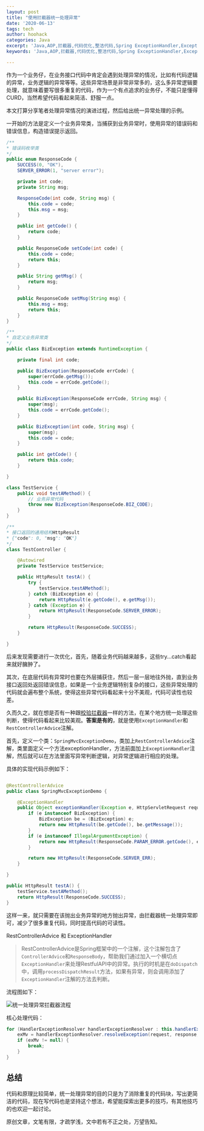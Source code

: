 ```yaml
---
layout: post
title: "使用拦截器统一处理异常"
date: '2020-06-13'
tags: tech
author: hoohack
categories: Java
excerpt: 'Java,AOP,拦截器,代码优化,整洁代码,Spring ExceptionHandler,ExceptionHandler,统一处理,统一异常处理'
keywords: 'Java,AOP,拦截器,代码优化,整洁代码,Spring ExceptionHandler,ExceptionHandler,统一处理,统一异常处理'

---
```


作为一个业务仔，在业务接口代码中肯定会遇到处理异常的情况，比如有代码逻辑的异常，业务逻辑的异常等等。这些异常场景是非常非常多的，这么多异常逻辑要处理，就意味着要写很多重复的代码，作为一个有点追求的业务仔，不能只是懂得CURD，当然希望代码看起来简洁、舒服一点。

本文打算分享笔者处理异常情况的演进过程，然后给出统一异常处理的示例。

一开始的方法是定义一个业务异常类，当捕获到业务异常时，使用异常的错误码和错误信息，构造错误提示返回。



```java
/**
* 错误码枚举类
*/
public enum ResponseCode {
    SUCCESS(0, "OK"),
    SERVER_ERROR(1, "server error");

    private int code;
    private String msg;

    ResponseCode(int code, String msg) {
        this.code = code;
        this.msg = msg;
    }

    public int getCode() {
        return code;
    }

    public ResponseCode setCode(int code) {
        this.code = code;
        return this;
    }

    public String getMsg() {
        return msg;
    }

    public ResponseCode setMsg(String msg) {
        this.msg = msg;
        return this;
    }
}

/**
* 自定义业务异常类
*/
public class BizException extends RuntimeException {

    private final int code;

    public BizException(ResponseCode errCode) {
        super(errCode.getMsg());
        this.code = errCode.getCode();
    }

    public BizException(ResponseCode errCode, String msg) {
        super(msg);
        this.code = errCode.getCode();
    }

    public BizException(int code, String msg) {
        super(msg);
        this.code = code;
    }

    public int getCode() {
        return this.code;
    }

}

class TestService {
	public void testAMethod() {
		// 业务异常代码
		throw new BizException(ResponseCode.BIZ_CODE);
	}
}

/**
* 接口返回的通用结构HttpResult
* {"code": 0, "msg": "OK"}
*/
class TestController {

	@Autowired
	private TestService testService;

	public HttpResult testA() {
		try {
			testService.testAMethod();
		} catch (BizException e) {
			return HttpResult(e.getCode(), e.getMsg());
		} catch (Exception e) {
			return HttpResult(ResponseCode.SERVER_ERROR);
		}

		return HttpResult(ResponseCode.SUCCESS);
	}

}

```

后来发现需要进行一次优化，首先，随着业务代码越来越多，这些try...catch看起来就好臃肿了。

其次，在底层代码有异常时也要在外层捕获住，然后一层一层地往外抛，直到业务接口返回处返回错误信息，如果是一个业务逻辑特别复杂的接口，这些异常处理的代码就会遍布整个系统，使得这些异常代码看起来十分不美观，代码可读性也较差。

久而久之，就在想是否有一种跟[校验拦截器](https://www.hoohack.me/2020/04/22/common-check-with-interceptor)一样的方法，在某个地方统一处理这些判断，使得代码看起来比较美观。**答案是有的**，就是使用`ExceptionHandler`和`RestControllerAdvice`注解。

首先，定义一个类：`SpringMvcExceptionDemo`，类加上`RestControllerAdvice`注解，类里面定义一个方法exceptionHandler，方法前面加上`ExceptionHandler`注解，然后就可以在方法里面写异常判断逻辑，对异常逻辑进行相应的处理。

具体的实现代码示例如下：

```java

@RestControllerAdvice
public class SpringMvcExceptionDemo {

    @ExceptionHandler
    public Object exceptionHandler(Exception e, HttpServletRequest request, HttpServletResponse response) {
        if (e instanceof BizException) {
            BizException be = (BizException) e;
            return new HttpResult(be.getCode(), be.getMessage());
        }
        if (e instanceof IllegalArgumentException) {
            return new HttpResult(ResponseCode.PARAM_ERROR.getCode(), e.getMessage());
        }

        return new HttpResult(ResponseCode.SERVER_ERR);
    }

}

public HttpResult testA() {
	testService.testAMethod();
	return HttpResult(ResponseCode.SUCCESS);
}

```

这样一来，就只需要在该抛出业务异常的地方抛出异常，由拦截器统一处理异常即可，减少了很多重复代码，同时提高代码的可读性。

RestControllerAdvice 和 ExceptionHandler
> RestControllerAdvice是Spring框架中的一个注解，这个注解包含了`ControllerAdvice`和`ResponseBody`，帮助我们通过加入一个横切点`ExceptionHandler`来处理RestfulAPI中的异常。执行的时机是在`doDispatch`中，调用`processDispatchResult`方法，如果有异常，则会调用添加了`ExceptionHandler`注解的方法去判断。

流程图如下：

![统一处理异常拦截器流程](https://www.hoohack.me/assets/images/2020/06/exception-handler-progress.jpg)

核心处理代码：
```java
for (HandlerExceptionResolver handlerExceptionResolver : this.handlerExceptionResolvers) {
	exMv = handlerExceptionResolver.resolveException(request, response, handler, ex);
	if (exMv != null) {
		break;
	}
}
```

## 总结
代码和原理比较简单，统一处理异常的目的只是为了消除重复的代码块，写出更简洁的代码，现在写代码也是坚持这个想法，希望能探索出更多的技巧，有其他技巧的也欢迎一起讨论。

原创文章，文笔有限，才疏学浅，文中若有不正之处，万望告知。





